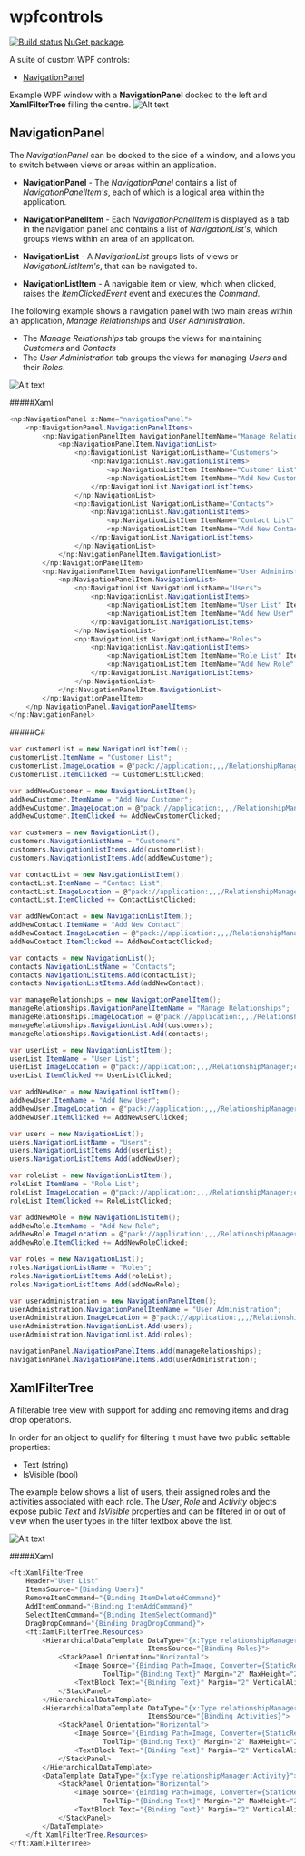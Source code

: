 # wpfcontrols
[![Build status](https://ci.appveyor.com/api/projects/status/6o6weumr92epubkr/branch/master?svg=true)](https://ci.appveyor.com/project/grantcolley/wpfcontrols/branch/master)
[NuGet package](https://www.nuget.org/packages/DipWpfControls/).

A suite of custom WPF controls:
* [NavigationPanel](#NavigationPanel)

Example WPF window with a **NavigationPanel** docked to the left and **XamlFilterTree** filling the centre.
![Alt text](/README-images/main.PNG?raw=true "Example WPF window with a NavigationPanel and XamlFilterTree")

## NavigationPanel
The *NavigationPanel* can be docked to the side of a window, and allows you to switch between views or areas within an application.

* **NavigationPanel** - The *NavigationPanel* contains a list of *NavigationPanelItem's*, each of which is a logical area within the application.

* **NavigationPanelItem** - Each *NavigationPanelItem* is displayed as a tab in the navigation panel and contains a list of *NavigationList's*, which groups views within an area of an application. 

* **NavigationList** - A *NavigationList* groups lists of views or *NavigationListItem's*, that can be navigated to.

* **NavigationListItem** - A navigable item or view, which when clicked, raises the *ItemClickedEvent* event and executes the *Command*.

The following example shows a navigation panel with two main areas within an application, *Manage Relationships* and *User Administration*. 
* The *Manage Relationships* tab groups the views for maintaining *Customers* and *Contacts*
* The *User Administration* tab groups the views for managing *Users* and their *Roles*.

![Alt text](/README-images/navigationPanel.PNG?raw=true "Navigation Panel")

#####Xaml
```C#
<np:NavigationPanel x:Name="navigationPanel">
    <np:NavigationPanel.NavigationPanelItems>
        <np:NavigationPanelItem NavigationPanelItemName="Manage Relationships" ImageLocation="pack://application:,,,/RelationshipManager;component/ManageRelationships.png">
            <np:NavigationPanelItem.NavigationList>
                <np:NavigationList NavigationListName="Customers">
                    <np:NavigationList.NavigationListItems>
                        <np:NavigationListItem ItemName="Customer List" ItemClicked="CustomerListClicked" ImageLocation="pack://application:,,,/RelationshipManager;component/CustomerList.png"/>
                        <np:NavigationListItem ItemName="Add New Customer" ItemClicked="AddNewCustomerClicked" ImageLocation="pack://application:,,,/RelationshipManager;component/AddNewCustomer.png"/>
                    </np:NavigationList.NavigationListItems>
                </np:NavigationList>
                <np:NavigationList NavigationListName="Contacts">
                    <np:NavigationList.NavigationListItems>
                        <np:NavigationListItem ItemName="Contact List" ItemClicked="ContactListClicked" ImageLocation="pack://application:,,,/RelationshipManager;component/ContactList.png"/>
                        <np:NavigationListItem ItemName="Add New Contact" ItemClicked="AddNewContactClicked" ImageLocation="pack://application:,,,/RelationshipManager;component/AddNewContact.png"/>
                    </np:NavigationList.NavigationListItems>
                </np:NavigationList>
            </np:NavigationPanelItem.NavigationList>
        </np:NavigationPanelItem>
        <np:NavigationPanelItem NavigationPanelItemName="User Admininstration" ImageLocation="pack://application:,,,/RelationshipManager;component/UserAdministration.png">
            <np:NavigationPanelItem.NavigationList>
                <np:NavigationList NavigationListName="Users">
                    <np:NavigationList.NavigationListItems>
                        <np:NavigationListItem ItemName="User List" ItemClicked="UserListClicked" ImageLocation="pack://application:,,,/RelationshipManager;component/CustomerList.png"/>
                        <np:NavigationListItem ItemName="Add New User" ItemClicked="AddNewUserClicked" ImageLocation="pack://application:,,,/RelationshipManager;component/AddNewCustomer.png"/>
                    </np:NavigationList.NavigationListItems>
                </np:NavigationList>
                <np:NavigationList NavigationListName="Roles">
                    <np:NavigationList.NavigationListItems>
                        <np:NavigationListItem ItemName="Role List" ItemClicked="RoleListClicked" ImageLocation="pack://application:,,,/RelationshipManager;component/RoleList.png"/>
                        <np:NavigationListItem ItemName="Add New Role" ItemClicked="AddNewRoleClicked" ImageLocation="pack://application:,,,/RelationshipManager;component/AddNewRole.png"/>
                    </np:NavigationList.NavigationListItems>
                </np:NavigationList>
            </np:NavigationPanelItem.NavigationList>
        </np:NavigationPanelItem>
    </np:NavigationPanel.NavigationPanelItems>
</np:NavigationPanel>
```

#####C# 
```C#
var customerList = new NavigationListItem();
customerList.ItemName = "Customer List";
customerList.ImageLocation = @"pack://application:,,,/RelationshipManager;component/CustomerList.png";
customerList.ItemClicked += CustomerListClicked;

var addNewCustomer = new NavigationListItem();
addNewCustomer.ItemName = "Add New Customer";
addNewCustomer.ImageLocation = @"pack://application:,,,/RelationshipManager;component/AddNewCustomer.png";
addNewCustomer.ItemClicked += AddNewCustomerClicked;

var customers = new NavigationList();
customers.NavigationListName = "Customers";
customers.NavigationListItems.Add(customerList);
customers.NavigationListItems.Add(addNewCustomer);

var contactList = new NavigationListItem();
contactList.ItemName = "Contact List";
contactList.ImageLocation = @"pack://application:,,,/RelationshipManager;component/ContactList.png";
contactList.ItemClicked += ContactListClicked;

var addNewContact = new NavigationListItem();
addNewContact.ItemName = "Add New Contact";
addNewContact.ImageLocation = @"pack://application:,,,/RelationshipManager;component/AddNewContact.png";
addNewContact.ItemClicked += AddNewContactClicked;

var contacts = new NavigationList();
contacts.NavigationListName = "Contacts";
contacts.NavigationListItems.Add(contactList);
contacts.NavigationListItems.Add(addNewContact);

var manageRelationships = new NavigationPanelItem();
manageRelationships.NavigationPanelItemName = "Manage Relationships";
manageRelationships.ImageLocation = @"pack://application:,,,/RelationshipManager;component/ManageRelationships.png";
manageRelationships.NavigationList.Add(customers);
manageRelationships.NavigationList.Add(contacts);

var userList = new NavigationListItem();
userList.ItemName = "User List";
userList.ImageLocation = @"pack://application:,,,/RelationshipManager;component/UserList.png";
userList.ItemClicked += UserListClicked;

var addNewUser = new NavigationListItem();
addNewUser.ItemName = "Add New User";
addNewUser.ImageLocation = @"pack://application:,,,/RelationshipManager;component/AddNewUser.png";
addNewUser.ItemClicked += AddNewUserClicked;

var users = new NavigationList();
users.NavigationListName = "Users";
users.NavigationListItems.Add(userList);
users.NavigationListItems.Add(addNewUser);

var roleList = new NavigationListItem();
roleList.ItemName = "Role List";
roleList.ImageLocation = @"pack://application:,,,/RelationshipManager;component/RoleList.png";
roleList.ItemClicked += RoleListClicked;

var addNewRole = new NavigationListItem();
addNewRole.ItemName = "Add New Role";
addNewRole.ImageLocation = @"pack://application:,,,/RelationshipManager;component/AddNewRole.png";
addNewRole.ItemClicked += AddNewRoleClicked;

var roles = new NavigationList();
roles.NavigationListName = "Roles";
roles.NavigationListItems.Add(roleList);
roles.NavigationListItems.Add(addNewRole);

var userAdministration = new NavigationPanelItem();
userAdministration.NavigationPanelItemName = "User Administration";
userAdministration.ImageLocation = @"pack://application:,,,/RelationshipManager;component/UserAdministration.png";
userAdministration.NavigationList.Add(users);
userAdministration.NavigationList.Add(roles);

navigationPanel.NavigationPanelItems.Add(manageRelationships);
navigationPanel.NavigationPanelItems.Add(userAdministration);
```

## XamlFilterTree
A filterable tree view with support for adding and removing items and drag drop operations. 

In order for an object to qualify for filtering it must have two public settable properties:
- Text (string)
- IsVisible (bool)

The example below shows a list of users, their assigned roles and the activities associated with each role. The *User*, *Role* and *Activity* objects expose public *Text* and *IsVisible* properties and can be filtered in or out of view when the user types in the filter textbox above the list.

![Alt text](/README-images/filterTree.PNG?raw=true "Filter Tree")

#####Xaml
```C#
<ft:XamlFilterTree 
    Header="User List" 
    ItemsSource="{Binding Users}" 
    RemoveItemCommand="{Binding ItemDeletedCommand}"
    AddItemCommand="{Binding ItemAddCommand}"
    SelectItemCommand="{Binding ItemSelectCommand}"
    DragDropCommand="{Binding DragDropCommand}">
    <ft:XamlFilterTree.Resources>
        <HierarchicalDataTemplate DataType="{x:Type relationshipManager:User}"
                                  ItemsSource="{Binding Roles}">
            <StackPanel Orientation="Horizontal">
                <Image Source="{Binding Path=Image, Converter={StaticResource UriStringToImageConverter}}" 
                       ToolTip="{Binding Text}" Margin="2" MaxHeight="20" MaxWidth="20" VerticalAlignment="Center"/>
                <TextBlock Text="{Binding Text}" Margin="2" VerticalAlignment="Center"/>
            </StackPanel>
        </HierarchicalDataTemplate>
        <HierarchicalDataTemplate DataType="{x:Type relationshipManager:Role}"
                                  ItemsSource="{Binding Activities}">
            <StackPanel Orientation="Horizontal">
                <Image Source="{Binding Path=Image, Converter={StaticResource UriStringToImageConverter}}" 
                       ToolTip="{Binding Text}" Margin="2" MaxHeight="20" MaxWidth="20" VerticalAlignment="Center"/>
                <TextBlock Text="{Binding Text}" Margin="2" VerticalAlignment="Center"/>
            </StackPanel>
        </HierarchicalDataTemplate>
        <DataTemplate DataType="{x:Type relationshipManager:Activity}">
            <StackPanel Orientation="Horizontal">
                <Image Source="{Binding Path=Image, Converter={StaticResource UriStringToImageConverter}}" 
                       ToolTip="{Binding Text}" Margin="2" MaxHeight="20" MaxWidth="20" VerticalAlignment="Center"/>
                <TextBlock Text="{Binding Text}" Margin="2" VerticalAlignment="Center"/>
            </StackPanel>
        </DataTemplate>
    </ft:XamlFilterTree.Resources>
</ft:XamlFilterTree>
```
